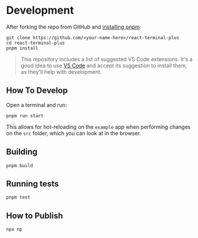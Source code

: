 # Development

After forking the repo from GitHub and [installing pnpm](https://pnpm.io/installation):

```shell
git clone https://github.com/<your-name-here>/react-terminal-plus
cd react-terminal-plus
pnpm install
```

> This repository includes a list of suggested VS Code extensions.
> It's a good idea to use [VS Code](https://code.visualstudio.com) and accept its suggestion to install them, as they'll help with development.

## How To Develop

Open a terminal and run:

```shell
pnpm run start
```

This allows for hot-reloading on the `example` app when performing changes on the `src` folder, which you can look at in the browser.

## Building

```shell
pnpm build
```

## Running tests

```shell
pnpm test
```

## How to Publish

```shell
npx np
```

